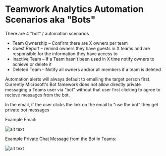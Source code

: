
# Teamwork Analytics Automation Scenarios aka "Bots"

There are 4 "bot" / automation scenarios

- Team Ownership – Confirm there are X owners per team
- Guest Report – remind owners they have guests in X teams and are responsible for the information they have access to
- Inactive Team – If a Team hasn’t been used in X time notify owners to achieve or delete it
- Deleted Team – Notify all owners and/or all members if a team is deleted

Automation alerts will always default to emailing the target person first. Currently Microsoft's Bot famework does not allow directly private messaging a Teams user via "bot" without that user first clicking to agree to recieve messages from the bot.

In the email, if the user clicks the link on the email to “use the bot” they get private bot messages

Example Email:

![alt text](images/bot/botemail.png "Bot email")

Example Private Chat Message from the Bot in Teams:

![alt text](images/bot/botmessage.png "Bot email")



